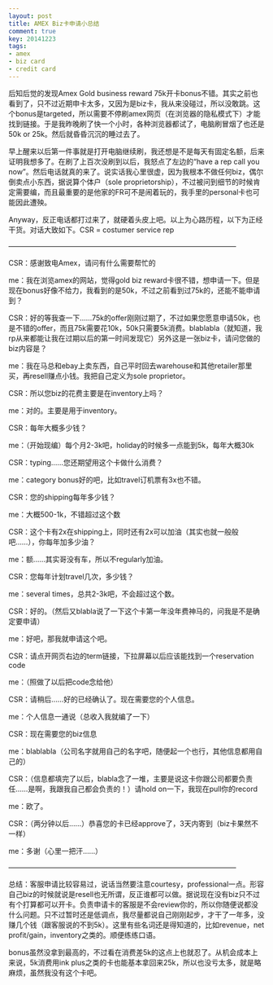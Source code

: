 ```yaml
---
layout: post
title: AMEX Biz卡申请小总结
comment: true
key: 20141223
tags:
- amex
- biz card
- credit card
---
```


后知后觉的发现Amex Gold business reward 75k开卡bonus不错。其实之前也看到了，只不过近期申卡太多，又因为是biz卡，我从来没碰过，所以没敢跳。这个bonus是targeted，所以需要不停刷amex网页（在浏览器的隐私模式下）才能找到链接。于是我昨晚刷了快一个小时，各种浏览器都试了，电脑刷冒烟了也还是50k or 25k。然后就昏昏沉沉的睡过去了。

早上醒来以后第一件事就是打开电脑继续刷，我还想是不是每天有固定名额，后来证明我想多了。在刷了上百次没刷到以后，我怒点了左边的“have a rep call you now”。然后电话就真的来了。说实话我心里很虚，因为我根本不做任何biz，偶尔倒卖点小东西，据说算个体户（sole proprietorship），不过被问到细节的时候肯定需要编，而且最重要的是他家的FR可不是闹着玩的，我手里的personal卡也可能因此遭殃。

Anyway，反正电话都打过来了，就硬着头皮上吧。以上为心路历程，以下为正经干货。对话大致如下。CSR = costumer service rep

————————————————————————————————

CSR：感谢致电Amex，请问有什么需要帮忙的

me：我在浏览amex的网站，觉得gold biz reward卡很不错，想申请一下。但是现在bonus好像不给力，我看到的是50k，不过之前看到过75k的，还能不能申请到？

CSR：好的等我查一下……75k的offer刚刚过期了，不过如果您愿意申请50k，也是不错的offer，而且75k需要花10k，50k只需要5k消费。blablabla（就知道，我rp从来都能让我在过期以后的第一时间发现它）另外这是一张biz卡，请问您做的biz内容是？

me：我在马总和ebay上卖东西，自己平时回去warehouse和其他retailer那里买，再resell赚点小钱。我把自己定义为sole proprietor。

CSR：所以您biz的花费主要是在inventory上吗？

me：对的。主要是用于inventory。

CSR：每年大概多少钱？

me：（开始现编）每个月2-3k吧，holiday的时候多一点能到5k，每年大概30k

CSR：typing……您还期望用这个卡做什么消费？

me：category bonus好的吧，比如travel订机票有3x也不错。

CSR：您的shipping每年多少钱？

me：大概500-1k，不错超过这个数

CSR：这个卡有2x在shipping上，同时还有2x可以加油（其实也就一般般吧……），你每年加多少油？

me：额……其实哥没有车，所以不regularly加油。

CSR：您每年计划travel几次，多少钱？

me：several times，总共2-3k吧，不会超过这个数。

CSR：好的。（然后又blabla说了一下这个卡第一年没年费神马的，问我是不是确定要申请）

me：好吧，那我就申请这个吧。

CSR：请点开网页右边的term链接，下拉屏幕以后应该能找到一个reservation code

me：（照做了以后把code念给他）

CSR：请稍后……好的已经确认了。现在需要您的个人信息。

me：个人信息一通说（总收入我就编了一下）

CSR：现在需要您的biz信息

me：blablabla（公司名字就用自己的名字吧，随便起一个也行，其他信息都用自己的）

CSR：（信息都填完了以后，blabla念了一堆，主要是说这卡你跟公司都要负责任……是啊，我跟我自己都会负责的！）请hold on一下，我现在pull你的record

me：欧了。

CSR：（两分钟以后……）恭喜您的卡已经approve了，3天内寄到（biz卡果然不一样）

me：多谢（心里一把汗……）

————————————————————————————————

总结：客服申请比较容易过，说话当然要注意courtesy，professional一点。形容自己biz的时候就说是resell也无所谓，反正谁都可以做。据说现在没有biz只不过有个打算都可以开卡。负责申请卡的客服是不会review你的，所以你随便说都没什么问题。只不过暂时还是低调点，我尽量都说自己刚刚起步，才干了一年多，没赚几个钱（跟客服说的不到5k）。这里有些名词还是得知道的，比如revenue，net profit/gain，inventory之类的。顺便练练口语。

bonus虽然没拿到最高的，不过看在消费差5k的这点上也就忍了。从机会成本上来说，5k消费用ink plus之类的卡也能基本拿回来25k，所以也没亏太多，就是略麻烦，虽然我没有这个卡吧。
